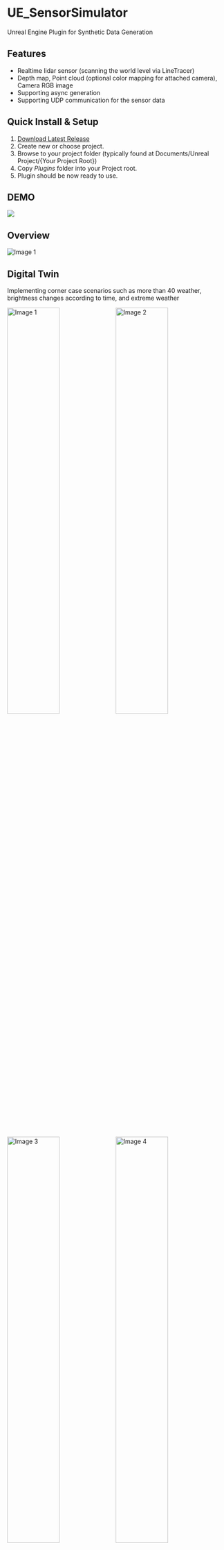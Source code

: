 # UE_SensorSimulator

Unreal Engine Plugin for Synthetic Data Generation

## Features

- Realtime lidar sensor (scanning the world level via LineTracer)
- Depth map, Point cloud (optional color mapping for attached camera), Camera RGB image
- Supporting async generation
- Supporting UDP communication for the sensor data

## Quick Install & Setup

1.  [Download Latest Release](...)
2.  Create new or choose project.
3.  Browse to your project folder (typically found at Documents/Unreal Project/{Your Project Root})
4.  Copy _Plugins_ folder into your Project root.
5.  Plugin should be now ready to use.

## DEMO
<a href="https://youtu.be/8lbVPYY_92s"><img src="https://img.shields.io/badge/YouTube-FF0000.svg?style=for-the-badge&logo=YouTube&logoColor=white"/></a>

## Overview
<div>
  <img src="https://github.com/taemin-steve/Automatic-reserve-payment-system/assets/75752289/9e6c2296-a17c-4506-8557-6299c5a4de26" alt="Image 1" align="center">
</div>

## Digital Twin 
Implementing corner case scenarios such as more than 40 weather, brightness changes according to time, and extreme weather
<div>
  <img src="https://github.com/taemin-steve/taemin-steve/assets/75752289/c561d2f7-064c-498a-95aa-d4000fc1c25b" alt="Image 1" width="49%" height="49%">
  <img src="https://github.com/taemin-steve/taemin-steve/assets/75752289/9a1d4f3f-b472-4ad3-94d3-20e021898fa9" alt="Image 2" width="49%" height="49%">
</div>
<div>
  <img src="https://github.com/taemin-steve/taemin-steve/assets/75752289/7cc8ff51-fb2b-4ff8-981a-e984f9e6d605" alt="Image 3" width="49%" height="49%">
  <img src="https://github.com/taemin-steve/taemin-steve/assets/75752289/1a0aaf45-b5e5-4c97-a8c9-805e873d88e8" alt="Image 4" width="49%" height="49%">
</div>

## Segmetation
Collecting synthetic data for training the Segmentation model (PIDNet) and utilizing Unreal Engine's stencil buffer functionality to extract Semantic maps, which will be used as target data.
<div>
  <img src="https://github.com/taemin-steve/taemin-steve/assets/75752289/e9faac3c-af20-4ac2-a646-44fa80d2e927" alt="Image 1" align="center" >
</div>

## Point Cloud 
Implementing an LIDAR sensor in Unreal Engine to capture RGB and Depth information, transmitting this data to Python via UDP communication, and then implementing a Point Cloud in Panda3D.
<div>
  <img src="https://github.com/taemin-steve/taemin-steve/assets/75752289/67892225-1c8b-460d-a2b7-37c41ef923f1" alt="Image 1" align="center">
</div>

## Sensor Calibration 
Calibrating the PointCloud generated by the Lidar Sensor with the imagery from the RGB Sensor to create a reference image. Using this calibrated image to enhance the reliability and accuracy of the depth estimation model.
<div>
  <img src="https://github.com/taemin-steve/Automatic-reserve-payment-system/assets/75752289/f5fcfeb9-f0e8-48fa-9e52-59c71370d561" alt="Image 1" align="center">
</div>


